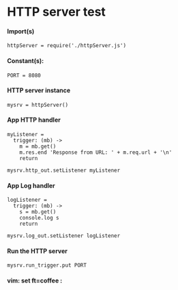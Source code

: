 # HTTP server test

#### Import(s)

    httpServer = require('./httpServer.js')

#### Constant(s):

    PORT = 8080

#### HTTP server instance

    mysrv = httpServer()

#### App HTTP handler

    myListener =
      trigger: (mb) ->
        m = mb.get()
        m.res.end 'Response from URL: ' + m.req.url + '\n'
        return

    mysrv.http_out.setListener myListener

#### App Log handler

    logListener =
      trigger: (mb) ->
        s = mb.get()
        console.log s
        return

    mysrv.log_out.setListener logListener

#### Run the HTTP server

    mysrv.run_trigger.put PORT

#### vim: set ft=coffee :

